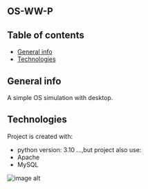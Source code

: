 ## OS-WW-P

## Table of contents
* [General info](#general-info)
* [Technologies](#technologies)

## General info
A simple OS simulation with desktop.
	
## Technologies
Project is created with:
* python version: 3.10
...,but project also use:
* Apache
* MySQL

![image alt](https://github.com/PiotrIT2015/OS-WW-P/blob/screenshot.jpeg?raw=true)
